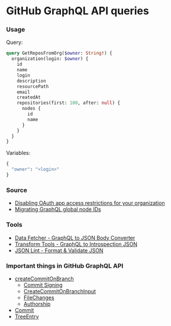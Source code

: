 # GitHub GraphQL API queries

### Usage

Query:
```graphql
query GetReposFromOrg($owner: String!) {
  organization(login: $owner) {
    id
    name
    login
    description
    resourcePath
    email
    createdAt
    repositories(first: 100, after: null) {
      nodes {
        id
        name
      }
    }
  }
}
```

Variables:
```graphql
{
  "owner": "<login>"
}
```

### Source

- [Disabling OAuth app access restrictions for your organization](https://docs.github.com/en/organizations/managing-oauth-access-to-your-organizations-data/disabling-oauth-app-access-restrictions-for-your-organization)
- [Migrating GraphQL global node IDs](https://docs.github.com/en/graphql/guides/migrating-graphql-global-node-ids)

### Tools

- [Data Fetcher - GraphQL to JSON Body Converter](https://datafetcher.com/graphql-json-body-converter)
- [Transform Tools - GraphQL to Introspection JSON](https://transform.tools/graphql-to-introspection-json)
- [JSON Lint - Format & Validate JSON](https://www.jsolint.com/)

### Important things in GitHub GraphQL API

- [createCommitOnBranch](https://docs.github.com/en/graphql/reference/mutations#createcommitonbranch)
    - [Commit Signing](https://docs.github.com/en/graphql/reference/mutations#commit-signing)
    - [CreateCommitOnBranchInput](https://docs.github.com/en/graphql/reference/input-objects#createcommitonbranchinput)
    - [FileChanges](https://docs.github.com/pt/graphql/reference/input-objects#filechanges)
    - [Authorship](https://docs.github.com/en/graphql/reference/mutations#authorship)
- [Commit](https://docs.github.com/en/graphql/reference/objects#commit)
- [TreeEntry](https://docs.github.com/en/graphql/reference/objects#treeentry)

